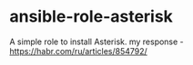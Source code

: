 # ansible-role-asterisk
A simple role to install Asterisk. my response - https://habr.com/ru/articles/854792/
